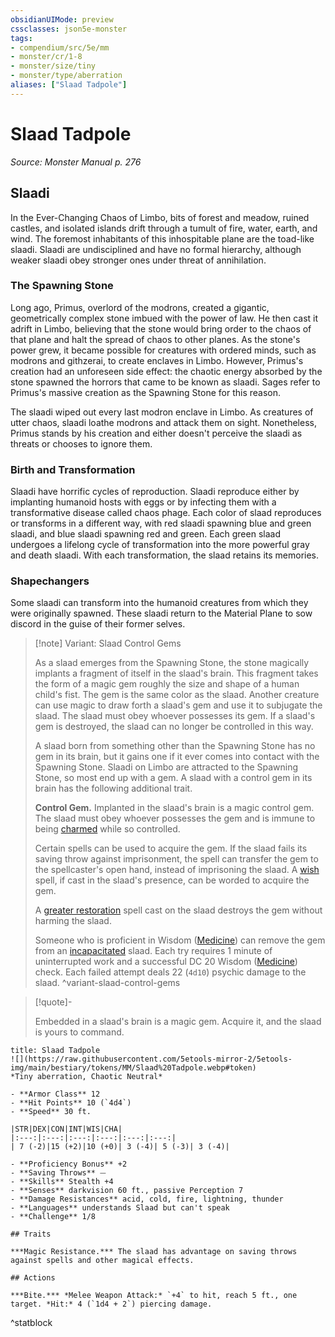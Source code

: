 ```yaml
---
obsidianUIMode: preview
cssclasses: json5e-monster
tags:
- compendium/src/5e/mm
- monster/cr/1-8
- monster/size/tiny
- monster/type/aberration
aliases: ["Slaad Tadpole"]
---
```

# Slaad Tadpole
*Source: Monster Manual p. 276*  

## Slaadi

In the Ever-Changing Chaos of Limbo, bits of forest and meadow, ruined castles, and isolated islands drift through a tumult of fire, water, earth, and wind. The foremost inhabitants of this inhospitable plane are the toad-like slaadi. Slaadi are undisciplined and have no formal hierarchy, although weaker slaadi obey stronger ones under threat of annihilation.

### The Spawning Stone

Long ago, Primus, overlord of the modrons, created a gigantic, geometrically complex stone imbued with the power of law. He then cast it adrift in Limbo, believing that the stone would bring order to the chaos of that plane and halt the spread of chaos to other planes. As the stone's power grew, it became possible for creatures with ordered minds, such as modrons and githzerai, to create enclaves in Limbo. However, Primus's creation had an unforeseen side effect: the chaotic energy absorbed by the stone spawned the horrors that came to be known as slaadi. Sages refer to Primus's massive creation as the Spawning Stone for this reason.

The slaadi wiped out every last modron enclave in Limbo. As creatures of utter chaos, slaadi loathe modrons and attack them on sight. Nonetheless, Primus stands by his creation and either doesn't perceive the slaadi as threats or chooses to ignore them.

### Birth and Transformation

Slaadi have horrific cycles of reproduction. Slaadi reproduce either by implanting humanoid hosts with eggs or by infecting them with a transformative disease called chaos phage. Each color of slaad reproduces or transforms in a different way, with red slaadi spawning blue and green slaadi, and blue slaadi spawning red and green. Each green slaad undergoes a lifelong cycle of transformation into the more powerful gray and death slaadi. With each transformation, the slaad retains its memories.

### Shapechangers

Some slaadi can transform into the humanoid creatures from which they were originally spawned. These slaadi return to the Material Plane to sow discord in the guise of their former selves.

> [!note] Variant: Slaad Control Gems
> 
> As a slaad emerges from the Spawning Stone, the stone magically implants a fragment of itself in the slaad's brain. This fragment takes the form of a magic gem roughly the size and shape of a human child's fist. The gem is the same color as the slaad. Another creature can use magic to draw forth a slaad's gem and use it to subjugate the slaad. The slaad must obey whoever possesses its gem. If a slaad's gem is destroyed, the slaad can no longer be controlled in this way.
> 
> A slaad born from something other than the Spawning Stone has no gem in its brain, but it gains one if it ever comes into contact with the Spawning Stone. Slaadi on Limbo are attracted to the Spawning Stone, so most end up with a gem. A slaad with a control gem in its brain has the following additional trait.
> 
> **Control Gem.** Implanted in the slaad's brain is a magic control gem. The slaad must obey whoever possesses the gem and is immune to being [charmed](5E2014官方资源/规则/conditions.md#charmed) while so controlled.
> 
> Certain spells can be used to acquire the gem. If the slaad fails its saving throw against imprisonment, the spell can transfer the gem to the spellcaster's open hand, instead of imprisoning the slaad. A [wish](5E2014官方资源/spells/wish.md) spell, if cast in the slaad's presence, can be worded to acquire the gem.
> 
> A [greater restoration](5E2014官方资源/spells/greater-restoration.md) spell cast on the slaad destroys the gem without harming the slaad.
> 
> Someone who is proficient in Wisdom ([Medicine](5E2014官方资源/规则/skills.md#Medicine)) can remove the gem from an [incapacitated](5E2014官方资源/规则/conditions.md#incapacitated) slaad. Each try requires 1 minute of uninterrupted work and a successful DC 20 Wisdom ([Medicine](5E2014官方资源/规则/skills.md#Medicine)) check. Each failed attempt deals 22 (`4d10`) psychic damage to the slaad.
^variant-slaad-control-gems

> [!quote]-  
> 
> Embedded in a slaad's brain is a magic gem. Acquire it, and the slaad is yours to command.


```ad-statblock
title: Slaad Tadpole
![](https://raw.githubusercontent.com/5etools-mirror-2/5etools-img/main/bestiary/tokens/MM/Slaad%20Tadpole.webp#token)
*Tiny aberration, Chaotic Neutral*

- **Armor Class** 12
- **Hit Points** 10 (`4d4`)
- **Speed** 30 ft.

|STR|DEX|CON|INT|WIS|CHA|
|:---:|:---:|:---:|:---:|:---:|:---:|
| 7 (-2)|15 (+2)|10 (+0)| 3 (-4)| 5 (-3)| 3 (-4)|

- **Proficiency Bonus** +2
- **Saving Throws** ⏤
- **Skills** Stealth +4
- **Senses** darkvision 60 ft., passive Perception 7
- **Damage Resistances** acid, cold, fire, lightning, thunder
- **Languages** understands Slaad but can't speak
- **Challenge** 1/8

## Traits

***Magic Resistance.*** The slaad has advantage on saving throws against spells and other magical effects.

## Actions

***Bite.*** *Melee Weapon Attack:* `+4` to hit, reach 5 ft., one target. *Hit:* 4 (`1d4 + 2`) piercing damage.
```
^statblock